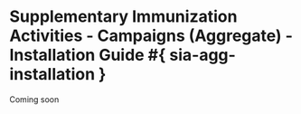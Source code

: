 # Supplementary Immunization Activities - Campaigns (Aggregate) - Installation Guide #{ sia-agg-installation }

Coming soon
